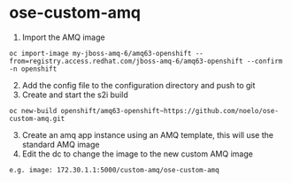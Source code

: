 # ose-custom-amq


1. Import the AMQ image
```
oc import-image my-jboss-amq-6/amq63-openshift --from=registry.access.redhat.com/jboss-amq-6/amq63-openshift --confirm -n openshift
```

2. Add the config file to the configuration directory and push to git
3. Create and start the s2i build
```
oc new-build openshift/amq63-openshift~https://github.com/noelo/ose-custom-amq.git
```

3. Create an amq app instance using an AMQ template, this will use the standard AMQ image
4. Edit the dc to change the image to the new custom AMQ image
```
e.g. image: 172.30.1.1:5000/custom-amq/ose-custom-amq
```
